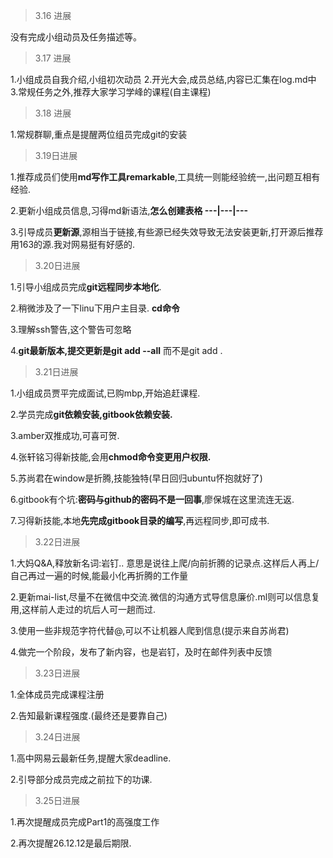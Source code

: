 
>3.16 进展

没有完成小组动员及任务描述等。


>3.17 进展

1.小组成员自我介绍,小组初次动员
2.开光大会,成员总结,内容已汇集在log.md中
3.常规任务之外,推荐大家学习学峰的课程(自主课程)


>3.18 进展

1.常规群聊,重点是提醒两位组员完成git的安装


>3.19日进展

1.推荐成员们使用**md写作工具remarkable**,工具统一则能经验统一,出问题互相有经验.

2.更新小组成员信息,习得md新语法,**怎么创建表格 ---|---|---**

3.引导成员**更新源**,源相当于链接,有些源已经失效导致无法安装更新,打开源后推荐用163的源.我对网易挺有好感的.

>3.20日进展

1.引导小组成员完成**git远程同步本地化**.

2.稍微涉及了一下linu下用户主目录.  **cd命令**

3.理解ssh警告,这个警告可忽略

4.**git最新版本,提交更新是git add --all**  而不是git add .




>3.21日进展

1.小组成员贾平完成面试,已购mbp,开始追赶课程.

2.学员完成**git依赖安装,gitbook依赖安装.**

3.amber双推成功,可喜可贺.

4.张轩铭习得新技能,会用**chmod命令变更用户权限.**

5.苏尚君在window是折腾,技能独特(早日回归ubuntu怀抱就好了)

6.gitbook有个坑:**密码与github的密码不是一回事**,廖保城在这里流连无返.

7.习得新技能,本地**先完成gitbook目录的编写**,再远程同步,即可成书.

>3.22日进展

1.大妈Q&A,释放新名词:岩钉.. 意思是说往上爬/向前折腾的记录点.这样后人再上/自己再过一遍的时候,能最小化再折腾的工作量

2.更新mai-list,尽量不在微信中交流.微信的沟通方式导信息廉价.ml则可以信息复用,这样前人走过的坑后人可一趟而过.

3.使用一些非规范字符代替@,可以不让机器人爬到信息(提示来自苏尚君)

4.做完一个阶段，发布了新内容，也是岩钉，及时在邮件列表中反馈


>3.23日进展

1.全体成员完成课程注册

2.告知最新课程强度.(最终还是要靠自己)

>3.24日进展

1.高中网易云最新任务,提醒大家deadline.

2.引导部分成员完成之前拉下的功课.

>3.25日进展

1.再次提醒成员完成Part1的高强度工作

2.再次提醒26.12.12是最后期限.

